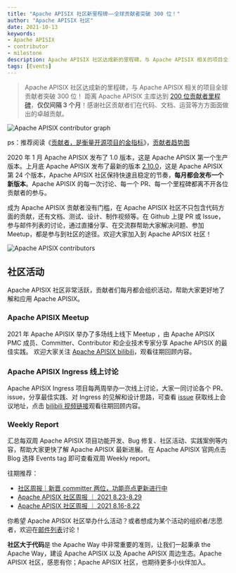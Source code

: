 ```yaml
---
title: "Apache APISIX 社区新里程碑——全球贡献者突破 300 位！"
author: "Apache APISIX 社区"
date: 2021-10-13
keywords: 
- Apache APISIX
- contributor
- milestone
description: Apache APISIX 社区达成新的里程碑，与 Apache APISIX 相关的项目全球贡献者突破 300 位！
tags: [Events]
---
```


>Apache APISIX 社区达成新的里程碑，与 Apache APISIX 相关的项目全球贡献者突破 300 位！ 距离 Apache APISIX 主库达到 [200 位贡献者里程碑](https://apisix.apache.org/blog/2021/07/06/celebrate-200-contributors/)，**仅仅间隔 3 个月**！感谢社区贡献者们在代码、文档、运营等方方面面做出的卓越贡献。

<!--truncate-->

![Apache APISIX contributor graph](https://static.apiseven.com/202108/1636726854016-da397af1-282b-47a3-a143-51634e1ae7f6.png)

ps：推荐阅读《[贡献者，是衡量开源项目的金指标](https://apisix.apache.org/zh/blog/2021/08/14/contributors-the-golden-metric-of-openSource-projects-en)》，[贡献者趋势图](https://github.com/api7/contributor-graph)

2020 年 1 月 Apache APISIX 发布了 1.0 版本，这是 Apache APISIX 第一个生产版本。上月底 Apache APISIX 发布了最新的版本 [2.10.0](https://apisix.apache.org/zh/blog/2021/09/29/release-apache-apisix-2.10/)，这是 Apache APISIX 第 24 个版本，Apache APISIX 社区保持快速且稳定的节奏，**每月都会发布一个新版本**。Apache APISIX 的每一次讨论、每一个 PR、每一个里程碑都离不开各位贡献者的参与。

成为 Apache APISIX 贡献者没有门槛，在 Apache APISIX 社区不只包含代码方面的贡献，还有文档、测试、设计、制作视频等。在 Github 上提 PR 或 Issue，参与邮件列表的讨论，通过直播分享、在交流群帮助大家解决问题、参加 Meetup，都是参与到社区的途径。欢迎大家加入到 Apache APISIX 社区！

![Apache APISIX contributors](https://static.apiseven.com/202108/1634110807125-883173f0-ddb2-4ad0-aafe-073a669bb7a0.jpg)

## 社区活动

Apache APISIX 社区非常活跃，贡献者们每月都会组织活动，帮助大家更好地了解和应用 Apache APISIX。

### Apache APISIX Meetup

2021 年 Apache APISIX 举办了多场线上线下 Meetup ，由 Apache APISIX PMC 成员、Committer、Contributor 和企业技术专家分享 Apache APISIX 的最佳实践。
欢迎大家关注 [Apache APISIX bilibili](https://space.bilibili.com/551921247)，观看往期回顾内容。

### Apache APISIX Ingress 线上讨论

Apache APISIX Ingress 项目每两周举办一次线上讨论，大家一同讨论各个 PR、issue，分享最佳实践、对 Ingress 的见解和设计思路，可查看 [issue](https://github.com/apache/apisix-ingress-controller/issues/614) 获取线上会议地址，点击 [bilibili 视频链接](https://space.bilibili.com/551921247)观看往期回顾内容。

### Weekly Report

汇总每双周 Apache APISIX 项目功能开发、Bug 修复、社区活动、实践案例等内容，帮助大家更快了解 Apache APISIX 最新进展。
在 Apache APISIX 官网点击 Blog 选择 Events tag 即可查看双周 Weekly report。

往期推荐：

- [社区周报｜新晋 committer 两位，功能亮点更新进行中](https://apisix.apache.org/zh/blog/2021/09/15/weekly-report)
- [Apache APISIX 社区周报 ｜ 2021 8.23-8.29](https://apisix.apache.org/zh/blog/2021/08/30/weekly-report)
- [Apache APISIX 社区周报 ｜ 2021 8.16-8.22](https://apisix.apache.org/zh/blog/2021/08/23/weekly-report)

你希望 Apache APISIX 社区举办什么活动？或者想成为某个活动的组织者/志愿者，欢迎在[邮件列表](https://apisix.apache.org/zh/docs/general/subscribe-guide)讨论！

**社区大于代码**是 the Apache Way 中非常重要的准则，让我们一起秉承 the Apache Way，建设 Apache APISIX 以及 Apache APISIX 周边生态。Apache APISIX 社区，感恩有你；Apache APISIX 社区，也期待更多小伙伴加入。
